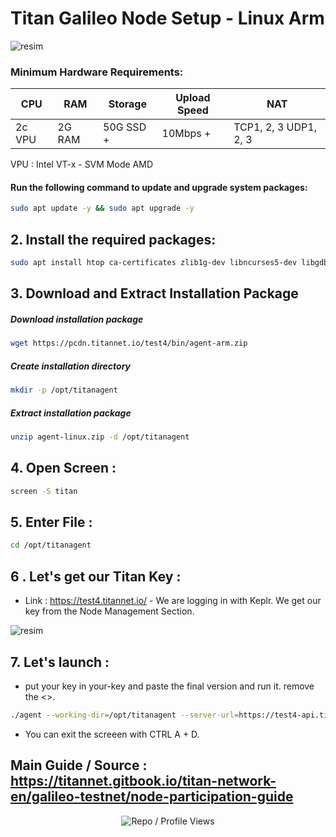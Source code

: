 # Titan Galileo Node Setup - Linux Arm

![resim](https://github.com/user-attachments/assets/4c227290-b685-40f1-ae70-fe8524f85e3a)

### Minimum Hardware Requirements:

| CPU      | RAM     | Storage   | Upload Speed | NAT                |
|----------|---------|-----------|--------------|--------------------|
| 2c VPU   | 2G RAM  | 50G SSD + | 10Mbps +     | TCP1, 2, 3 UDP1, 2, 3 |

VPU : Intel VT-x - SVM Mode AMD


#### Run the following command to update and upgrade system packages:

```bash
sudo apt update -y && sudo apt upgrade -y
```
## 2. Install the required packages:

```bash
sudo apt install htop ca-certificates zlib1g-dev libncurses5-dev libgdbm-dev libnss3-dev tmux iptables curl nvme-cli git wget make jq libleveldb-dev build-essential pkg-config ncdu tar clang bsdmainutils lsb-release libssl-dev libreadline-dev libffi-dev jq gcc screen unzip lz4 -y
```

## 3. Download and Extract Installation Package

##### Download installation package

```bash
wget https://pcdn.titannet.io/test4/bin/agent-arm.zip
```

##### Create installation directory

```bash
mkdir -p /opt/titanagent
```
##### Extract installation package

```bash
unzip agent-linux.zip -d /opt/titanagent
```

## 4. Open Screen : 

```bash
screen -S titan

```
## 5. Enter File : 

```bash
cd /opt/titanagent
```

## 6 . Let's get our Titan Key : 

- Link : https://test4.titannet.io/ - We are logging in with Keplr. We get our key from the Node Management Section.

![resim](https://github.com/user-attachments/assets/1e2864ef-ba38-43a1-800d-37093b3b5f73)

## 7. Let's launch : 

- put your key in your-key and paste the final version and run it. remove the <>.

```bash
./agent --working-dir=/opt/titanagent --server-url=https://test4-api.titannet.io --key=<your-key>
```

- You can exit the screeen with CTRL A + D.

## Main Guide / Source : https://titannet.gitbook.io/titan-network-en/galileo-testnet/node-participation-guide

<p align="center">
  <img src="https://komarev.com/ghpvc/?username=FurkanL0&style=flat-square&color=brightgreen&label=Profile+Views+/+Repo+Views+" alt="Repo / Profile Views" />
</p>
